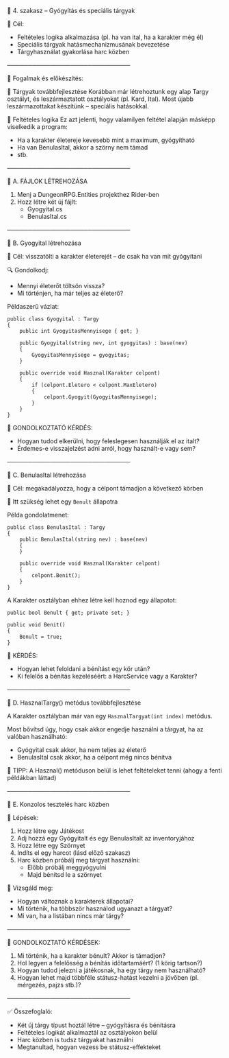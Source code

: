 📌 4. szakasz – Gyógyítás és speciális tárgyak

🎯 Cél:
- Feltételes logika alkalmazása (pl. ha van ital, ha a karakter még él)
- Speciális tárgyak hatásmechanizmusának bevezetése
- Tárgyhasználat gyakorlása harc közben

─────────────────────────────

🧠 Fogalmak és előkészítés:

🔸 Tárgyak továbbfejlesztése
Korábban már létrehoztunk egy alap Targy osztályt, és leszármaztatott osztályokat (pl. Kard, Ital).
Most újabb leszármazottakat készítünk – speciális hatásokkal.

🔸 Feltételes logika
Ez azt jelenti, hogy valamilyen feltétel alapján másképp viselkedik a program:
  - Ha a karakter életereje kevesebb mint a maximum, gyógyítható
  - Ha van BenulasItal, akkor a szörny nem támad
  - stb.

─────────────────────────────

📁 A. FÁJLOK LÉTREHOZÁSA

1. Menj a DungeonRPG.Entities projekthez Rider-ben
2. Hozz létre két új fájlt:
   - Gyogyital.cs
   - BenulasItal.cs

─────────────────────────────

💊 B. Gyogyital létrehozása

📌 Cél: visszatölti a karakter életerejét – de csak ha van mit gyógyítani

🔍 Gondolkodj:
- Mennyi életerőt töltsön vissza?
- Mi történjen, ha már teljes az életerő?

Példaszerű vázlat:

    public class Gyogyital : Targy
    {
        public int GyogyitasMennyisege { get; }

        public Gyogyital(string nev, int gyogyitas) : base(nev)
        {
            GyogyitasMennyisege = gyogyitas;
        }

        public override void Hasznal(Karakter celpont)
        {
            if (celpont.Eletero < celpont.MaxEletero)
            {
                celpont.Gyogyit(GyogyitasMennyisege);
            }
        }
    }

🧠 GONDOLKOZTATÓ KÉRDÉS:
- Hogyan tudod elkerülni, hogy feleslegesen használják el az italt?
- Érdemes-e visszajelzést adni arról, hogy használt-e vagy sem?

─────────────────────────────

🧊 C. BenulasItal létrehozása

📌 Cél: megakadályozza, hogy a célpont támadjon a következő körben

🧠 Itt szükség lehet egy `Benult` állapotra

Példa gondolatmenet:

    public class BenulasItal : Targy
    {
        public BenulasItal(string nev) : base(nev)
        {
        }

        public override void Hasznal(Karakter celpont)
        {
            celpont.Benit();
        }
    }

A Karakter osztályban ehhez létre kell hoznod egy állapotot:

    public bool Benult { get; private set; }

    public void Benit()
    {
        Benult = true;
    }

🧠 KÉRDÉS:
- Hogyan lehet feloldani a bénítást egy kör után?
- Ki felelős a bénítás kezeléséért: a HarcService vagy a Karakter?

─────────────────────────────

🔁 D. HasznalTargy() metódus továbbfejlesztése

A Karakter osztályban már van egy `HasznalTargyat(int index)` metódus.

Most bővítsd úgy, hogy csak akkor engedje használni a tárgyat, ha az valóban használható:
- Gyógyital csak akkor, ha nem teljes az életerő
- BenulasItal csak akkor, ha a célpont még nincs bénítva

📌 TIPP:
A Hasznal() metóduson belül is lehet feltételeket tenni (ahogy a fenti példákban láttad)

─────────────────────────────

🧪 E. Konzolos tesztelés harc közben

📌 Lépések:
1. Hozz létre egy Játékost
2. Adj hozzá egy Gyógyitalt és egy BenulasItalt az inventoryjához
3. Hozz létre egy Szörnyet
4. Indíts el egy harcot (lásd előző szakasz)
5. Harc közben próbálj meg tárgyat használni:
   - Előbb próbálj meggyógyulni
   - Majd bénítsd le a szörnyet

📌 Vizsgáld meg:
- Hogyan változnak a karakterek állapotai?
- Mi történik, ha többször használod ugyanazt a tárgyat?
- Mi van, ha a listában nincs már tárgy?

─────────────────────────────

🧠 GONDOLKOZTATÓ KÉRDÉSEK:

1. Mi történik, ha a karakter bénult? Akkor is támadjon?
2. Hol legyen a felelősség a bénítás időtartamáért? (1 körig tartson?)
3. Hogyan tudod jelezni a játékosnak, ha egy tárgy nem használható?
4. Hogyan lehet majd többféle státusz-hatást kezelni a jövőben (pl. mérgezés, pajzs stb.)?

─────────────────────────────

✅ Összefoglaló:

- Két új tárgy típust hoztál létre – gyógyításra és bénításra
- Feltételes logikát alkalmaztál az osztályokon belül
- Harc közben is tudsz tárgyakat használni
- Megtanultad, hogyan vezess be státusz-effekteket
